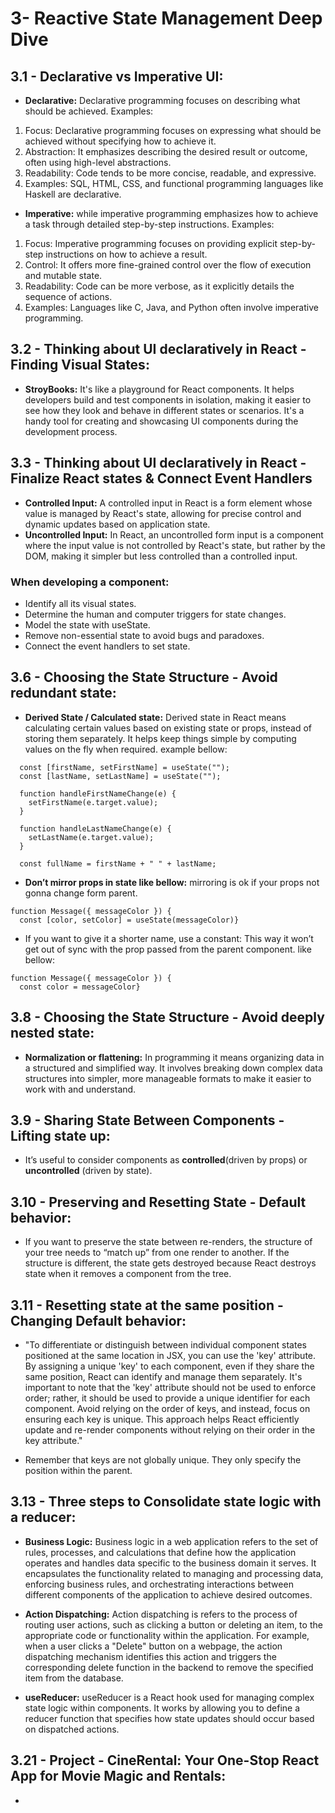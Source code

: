 # 3- Reactive State Management Deep Dive

## 3.1 - Declarative vs Imperative UI:

- **Declarative:** Declarative programming focuses on describing what should be achieved. Examples:

1. Focus: Declarative programming focuses on expressing what should be achieved without specifying how to achieve it.
2. Abstraction: It emphasizes describing the desired result or outcome, often using high-level abstractions.
3. Readability: Code tends to be more concise, readable, and expressive.
4. Examples: SQL, HTML, CSS, and functional programming languages like Haskell are declarative.

- **Imperative:** while imperative programming emphasizes how to achieve a task through detailed step-by-step instructions. Examples:

1. Focus: Imperative programming focuses on providing explicit step-by-step instructions on how to achieve a result.
2. Control: It offers more fine-grained control over the flow of execution and mutable state.
3. Readability: Code can be more verbose, as it explicitly details the sequence of actions.
4. Examples: Languages like C, Java, and Python often involve imperative programming.

## 3.2 - Thinking about UI declaratively in React - Finding Visual States:

- **StroyBooks:** It's like a playground for React components. It helps developers build and test components in isolation, making it easier to see how they look and behave in different states or scenarios. It's a handy tool for creating and showcasing UI components during the development process.

## 3.3 - Thinking about UI declaratively in React - Finalize React states & Connect Event Handlers

- **Controlled Input:** A controlled input in React is a form element whose value is managed by React's state, allowing for precise control and dynamic updates based on application state.
- **Uncontrolled Input:** In React, an uncontrolled form input is a component where the input value is not controlled by React's state, but rather by the DOM, making it simpler but less controlled than a controlled input.

### When developing a component:

- Identify all its visual states.
- Determine the human and computer triggers for state changes.
- Model the state with useState.
- Remove non-essential state to avoid bugs and paradoxes.
- Connect the event handlers to set state.

## 3.6 - Choosing the State Structure - Avoid redundant state:

- **Derived State / Calculated state:** Derived state in React means calculating certain values based on existing state or props, instead of storing them separately. It helps keep things simple by computing values on the fly when required. example bellow:

```
  const [firstName, setFirstName] = useState("");
  const [lastName, setLastName] = useState("");

  function handleFirstNameChange(e) {
    setFirstName(e.target.value);
  }

  function handleLastNameChange(e) {
    setLastName(e.target.value);
  }

  const fullName = firstName + " " + lastName;
```

- **Don’t mirror props in state like bellow:** mirroring is ok if your props not gonna change form parent.

```
function Message({ messageColor }) {
  const [color, setColor] = useState(messageColor)}
```

- If you want to give it a shorter name, use a constant: This way it won’t get out of sync with the prop passed from the parent component. like bellow:

```
function Message({ messageColor }) {
  const color = messageColor}

```

## 3.8 - Choosing the State Structure - Avoid deeply nested state:

- **Normalization or flattening:** In programming it means organizing data in a structured and simplified way. It involves breaking down complex data structures into simpler, more manageable formats to make it easier to work with and understand.

## 3.9 - Sharing State Between Components - Lifting state up:

- It’s useful to consider components as **controlled**(driven by props) or **uncontrolled** (driven by state).

## 3.10 - Preserving and Resetting State - Default behavior:

- If you want to preserve the state between re-renders, the structure of your tree needs to “match up” from one render to another. If the structure is different, the state gets destroyed because React destroys state when it removes a component from the tree.

## 3.11 - Resetting state at the same position - Changing Default behavior:

- "To differentiate or distinguish between individual component states positioned at the same location in JSX, you can use the 'key' attribute. By assigning a unique 'key' to each component, even if they share the same position, React can identify and manage them separately. It's important to note that the 'key' attribute should not be used to enforce order; rather, it should be used to provide a unique identifier for each component. Avoid relying on the order of keys, and instead, focus on ensuring each key is unique. This approach helps React efficiently update and re-render components without relying on their order in the key attribute."

- Remember that keys are not globally unique. They only specify the position within the parent.

## 3.13 - Three steps to Consolidate state logic with a reducer:

- **Business Logic:** Business logic in a web application refers to the set of rules, processes, and calculations that define how the application operates and handles data specific to the business domain it serves. It encapsulates the functionality related to managing and processing data, enforcing business rules, and orchestrating interactions between different components of the application to achieve desired outcomes.

- **Action Dispatching:** Action dispatching is refers to the process of routing user actions, such as clicking a button or deleting an item, to the appropriate code or functionality within the application. For example, when a user clicks a "Delete" button on a webpage, the action dispatching mechanism identifies this action and triggers the corresponding delete function in the backend to remove the specified item from the database.

- **useReducer:** useReducer is a React hook used for managing complex state logic within components. It works by allowing you to define a reducer function that specifies how state updates should occur based on dispatched actions.

## 3.21 - Project - CineRental: Your One-Stop React App for Movie Magic and Rentals:

- 